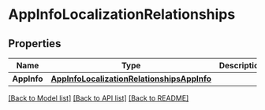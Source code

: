 # AppInfoLocalizationRelationships

## Properties

Name | Type | Description | Notes
------------ | ------------- | ------------- | -------------
**AppInfo** | [**AppInfoLocalizationRelationshipsAppInfo**](AppInfoLocalization_relationships_appInfo.md) |  | [optional] 

[[Back to Model list]](../README.md#documentation-for-models) [[Back to API list]](../README.md#documentation-for-api-endpoints) [[Back to README]](../README.md)


